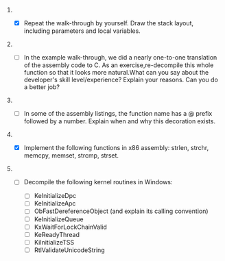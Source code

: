 1. - [x] Repeat the walk-through by yourself. Draw the stack layout, including parameters and local variables.


2. - [ ] In the example walk-through, we did a nearly one-to-one translation of the assembly code to C. As an exercise,re-decompile this whole function so that it looks more natural.What can you say about the developer's skill level/experience? Explain your reasons. Can you do a better job?


3. - [ ] In some of the assembly listings, the function name has a @ prefix followed by a number. Explain when and why this decoration exists.


4. - [x] Implement the following functions in x86 assembly: strlen, strchr, memcpy, memset, strcmp, strset.


5. - [ ] Decompile the following kernel routines in Windows:

     - [ ] KeInitializeDpc
     - [ ] KeInitializeApc
     - [ ] ObFastDereferenceObject (and explain its calling convention)
     - [ ] KeInitializeQueue
     - [ ] KxWaitForLockChainValid
     - [ ] KeReadyThread
     - [ ] KiInitializeTSS
     - [ ] RtlValidateUnicodeString